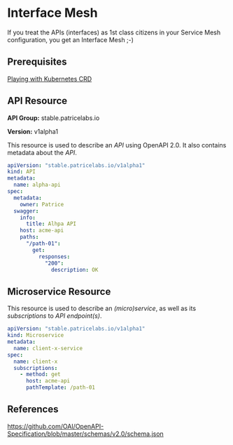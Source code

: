 # Interface Mesh

If you treat the APIs (interfaces) as 1st class citizens in your Service Mesh configuration, you get an Interface Mesh ;-)

## Prerequisites

[Playing with Kubernetes CRD](https://github.com/patricekrakow/learning-stuff/blob/master/playing-with-Kubernetes-CRD/playing-with-Kubernetes-CRD.md)

## API Resource

**API Group:** stable.patricelabs.io

**Version:** v1alpha1

This resource is used to describe an _API_ using OpenAPI 2.0. It also contains metadata about the _API_.

```yaml
apiVersion: "stable.patricelabs.io/v1alpha1"
kind: API
metadata:
  name: alpha-api
spec:
  metadata:
    owner: Patrice
  swagger:
    info:
      title: Alhpa API
    host: acme-api
    paths:
      "/path-01":
        get:
          responses:
            "200":
              description: OK
```

## Microservice Resource

This resource is used to describe an _(micro)service_, as well as its _subscriptions_ to _API endpoint(s)_.

```yaml
apiVersion: "stable.patricelabs.io/v1alpha1"
kind: Microservice
metadata:
  name: client-x-service
spec:
  name: client-x
  subscriptions:
    - method: get
      host: acme-api
      pathTemplate: /path-01
```

## References

<https://github.com/OAI/OpenAPI-Specification/blob/master/schemas/v2.0/schema.json>
